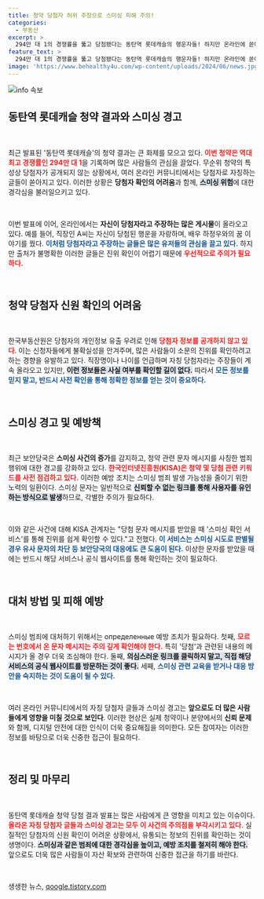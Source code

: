 ```yaml
---
title: 청약 당첨자 허위 주장으로 스미싱 피해 주의!
categories:
  - 부동산
excerpt: >
  294만 대 1의 경쟁률을 뚫고 당첨됐다는 동탄역 롯데캐슬의 행운자들! 하지만 온라인에 쏟아진 당첨 주장과 의혹, 스미싱 범죄 경고도 함께. 진짜 행운인가, 조작인가?
feature_text: >
  294만 대 1의 경쟁률을 뚫고 당첨됐다는 동탄역 롯데캐슬의 행운자들! 하지만 온라인에 쏟아진 당첨 주장과 의혹, 스미싱 범죄 경고도 함께. 진짜 행운인가, 조작인가?
image: 'https://www.behealthy4u.com/wp-content/uploads/2024/06/news.jpg'
---
```


<p><img src="https://www.behealthy4u.com/wp-content/uploads/2024/06/news.jpg" alt="info 속보" /></p>

<h2 data-ke-size="size26">동탄역 롯데캐슬 청약 결과와 스미싱 경고</h2>

<p data-ke-size="size16">&nbsp;</p>

<p>최근 발표된 '동탄역 롯데캐슬'의 청약 결과는 큰 화제를 모으고 있다. <b><span style="color: #ee2323;">이번 청약은 역대 최고 경쟁률인 294만 대 1</span></b>을 기록하며 많은 사람들의 관심을 끌었다. 무순위 청약의 특성상 당첨자가 공개되지 않는 상황에서, 여러 온라인 커뮤니티에서는 당첨자로 자칭하는 글들이 쏟아지고 있다. 이러한 상황은 <strong>당첨자 확인의 어려움</strong>과 함께, <b><span style="background-color: #21538527;">스미싱 위험</span></b>에 대한 경각심을 불러일으키고 있다.</p>

<p data-ke-size="size16">&nbsp;</p>

<p>이번 발표에 이어, 온라인에서는 <strong>자신이 당첨자라고 주장하는 많은 게시물</strong>이 올라오고 있다. 예를 들어, 직장인 A씨는 자신이 당첨된 행운을 자랑하며, 배우 하정우와의 꿈 이야기를 꿨다. <b><span style="color: #1a5490;">이처럼 당첨자라고 주장하는 글들은 많은 유저들의 관심을 끌고 있다.</span></b> 하지만 출처가 불명확한 이러한 글들은 진위 확인이 어렵기 때문에 <b><span style="color: #ee2323;">우선적으로 주의가 필요하다.</span></b></p>

<p data-ke-size="size16">&nbsp;</p>

<h2 data-ke-size="size26">청약 당첨자 신원 확인의 어려움</h2>

<p data-ke-size="size16">&nbsp;</p>

<p>한국부동산원은 당첨자의 개인정보 유출 우려로 인해 <b><span style="color: #ee2323;">당첨자 정보를 공개하지 않고 있다</span></b>. 이는 신청자들에게 불확실성을 안겨주며, 많은 사람들이 소문의 진위를 확인하려고 하는 경향을 유발하고 있다. 직장명이나 나이를 언급하며 자칭 당첨자라는 주장들이 계속 올라오고 있지만, <b><span style="background-color: #21538527;">이런 정보들은 사실 여부를 확인할 길이 없다.</span></b> 따라서 <b><span style="color: #1a5490;">모든 정보를 믿지 말고, 반드시 사전 확인을 통해 정확한 정보를 얻는 것이 중요하다.</span></b></p>

<p data-ke-size="size16">&nbsp;</p>

<h2 data-ke-size="size26">스미싱 경고 및 예방책</h2>

<p data-ke-size="size16">&nbsp;</p>

<p>최근 보안당국은 <strong>스미싱 사건의 증가</strong>를 감지하고, 청약 관련 문자 메시지를 사칭한 범죄 행위에 대한 경고를 강화하고 있다. <b><span style="color: #ee2323;">한국인터넷진흥원(KISA)은 청약 및 당첨 관련 키워드를 사전 점검하고 있다.</span></b> 이러한 예방 조치는 스미싱 범죄 발생 가능성을 줄이기 위한 노력의 일환이다. 스미싱 문자는 일반적으로 <b><span style="background-color: #21538527;">신뢰할 수 없는 링크를 통해 사용자를 유인하는 방식으로 발생</span></b>하므로, 각별한 주의가 필요하다.</p>

<p data-ke-size="size16">&nbsp;</p>

<p>이와 같은 사건에 대해 KISA 관계자는 "당첨 문자 메시지를 받았을 때 '스미싱 확인 서비스'를 통해 진위를 쉽게 확인할 수 있다."고 전했다. <b><span style="color: #1a5490;">이 서비스는 스미싱 시도로 판별될 경우 유사 문자의 차단 등 보안당국의 대응에도 큰 도움이 된다.</span></b> 이상한 문자를 받았을 때에는 반드시 해당 서비스나 공식 웹사이트를 통해 확인하는 것이 필요하다.</p>

<p data-ke-size="size16">&nbsp;</p>

<h2 data-ke-size="size26">대처 방법 및 피해 예방</h2>

<p data-ke-size="size16">&nbsp;</p>

<p>스미싱 범죄에 대처하기 위해서는 определенные 예방 조치가 필요하다. 첫째, <b><span style="color: #ee2323;">모르는 번호에서 온 문자 메시지는 주의 깊게 확인해야 한다.</span></b> 특히 '당첨'과 관련된 내용의 메시지가 올 경우 더욱 조심해야 한다. 둘째, <b><span style="background-color: #21538527;">의심스러운 링크를 클릭하지 말고, 직접 해당 서비스의 공식 웹사이트를 방문하는 것이 좋다.</span></b> 세째, <b><span style="color: #1a5490;">스미싱 관련 교육을 받거나 대응 방안을 숙지하는 것이 도움이 될 수 있다.</span></b></p>

<p data-ke-size="size16">&nbsp;</p>

<p>여러 온라인 커뮤니티에서의 자칭 당첨자 글들과 스미싱 경고는 <strong>앞으로도 더 많은 사람들에게 영향을 미칠 것으로 보인다</strong>. 이러한 현상은 실제 청약이나 분양에서의 <strong>신뢰 문제</strong>와 함께, 디지털 안전에 대한 인식이 더욱 중요해짐을 의미한다. 모든 참여자는 이러한 정보를 바탕으로 더욱 신중한 접근이 필요하다.</p>

<p data-ke-size="size16">&nbsp;</p>

<h2 data-ke-size="size26">정리 및 마무리</h2>

<p data-ke-size="size16">&nbsp;</p>

<p>동탄역 롯데캐슬 청약 당첨 결과 발표는 많은 사람에게 큰 영향을 미치고 있는 이슈이다. <b><span style="color: #ee2323;">올라온 자칭 당첨자 글들과 스미싱 경고는 모두 이 사건의 주의점을 부각시키고 있다.</span></b> 실질적인 당첨자의 신원 확인이 어려운 상황에서, 유통되는 정보의 진위를 확인하는 것이 생명이다. <b><span style="background-color: #21538527;">스미싱과 같은 범죄에 대한 경각심을 높이고, 예방 조치를 철저히 해야 한다.</span></b> 앞으로도 더욱 많은 사람들이 자산 확보와 관련하여 신중한 접근을 하기를 바란다.</p>

<p data-ke-size="size16">&nbsp;</p>
생생한 뉴스, <a href="https://qoogle.tistory.com" rel="dofollow">qoogle.tistory.com</a>


